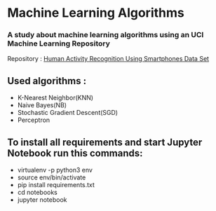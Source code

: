 # Machine Learning Algorithms

### A study about machine learning algorithms using an UCI Machine Learning Repository 

Repository : [Human Activity Recognition Using Smartphones Data Set](https://archive.ics.uci.edu/ml/datasets/human+activity+recognition+using+smartphones)

## Used algorithms :
- K-Nearest Neighbor(KNN)
- Naive Bayes(NB)
- Stochastic Gradient Descent(SGD)
- Perceptron

## To install all requirements and start Jupyter Notebook run this commands: 
- virtualenv -p python3 env
- source env/bin/activate
- pip install requirements.txt
- cd notebooks
- jupyter notebook
